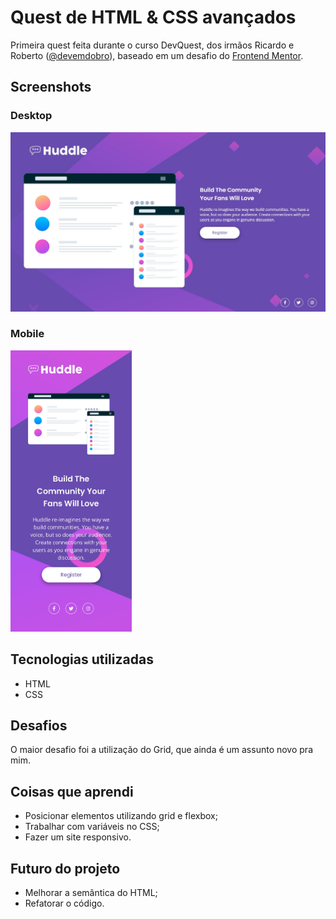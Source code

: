 # Quest de HTML & CSS avançados

Primeira quest feita durante o curso DevQuest, dos irmãos Ricardo e Roberto (<a href="https://www.instagram.com/devemdobro" target="_blank">@devemdobro</a>), baseado em um desafio do <a href="https://www.frontendmentor.io/" target="_blank">Frontend Mentor</a>.

## Screenshots

### Desktop

<img src="src/screenshots/design-desktop.jpg" alt="Screenshot do projeto desktop" width="650"/>

### Mobile

<img src="src/screenshots/design-mobile.jpg" alt="Screenshot do projeto mobile" height="450"/>

## Tecnologias utilizadas

- HTML
- CSS

## Desafios

O maior desafio foi a utilização do Grid, que ainda é um assunto novo pra mim.

## Coisas que aprendi

- Posicionar elementos utilizando grid e flexbox;
- Trabalhar com variáveis no CSS;
- Fazer um site responsivo.

## Futuro do projeto

- Melhorar a semântica do HTML;
- Refatorar o código.
